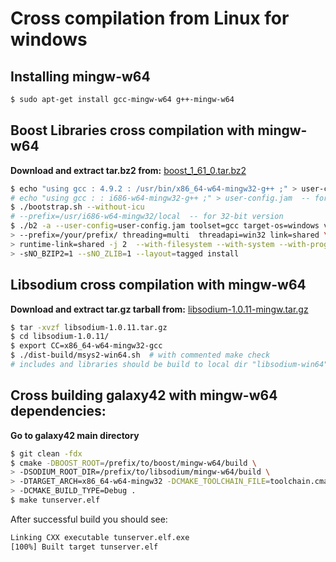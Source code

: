 # Cross compilation from Linux for windows

## Installing mingw-w64
```sh
$ sudo apt-get install gcc-mingw-w64 g++-mingw-w64
```

## Boost Libraries cross compilation with mingw-w64
__Download and extract tar.bz2 from:__ [boost_1_61_0.tar.bz2](http://www.boost.org/users/download/)
```sh
$ echo "using gcc : 4.9.2 : /usr/bin/x86_64-w64-mingw32-g++ ;" > user-config.jam
# echo "using gcc : : i686-w64-mingw32-g++ ;" > user-config.jam  -- for 32-bit version
$ ./bootstrap.sh --without-icu
# --prefix=/usr/i686-w64-mingw32/local  -- for 32-bit version
$ ./b2 -a --user-config=user-config.jam toolset=gcc target-os=windows variant=release \
> --prefix=/your/prefix/ threading=multi  threadapi=win32 link=shared \
> runtime-link=shared -j 2  --with-filesystem --with-system --with-program_options \
> -sNO_BZIP2=1 --sNO_ZLIB=1 --layout=tagged install
```

## Libsodium cross compilation with mingw-w64
__Download and extract tar.gz tarball from:__ [libsodium-1.0.11-mingw.tar.gz](https://download.libsodium.org/libsodium/releases/)

```sh
$ tar -xvzf libsodium-1.0.11.tar.gz
$ cd libsodium-1.0.11/
$ export CC=x86_64-w64-mingw32-gcc
$ ./dist-build/msys2-win64.sh  # with commented make check
# includes and libraries should be build to local dir "libsodium-win64"
 ```

## Cross building galaxy42 with mingw-w64 dependencies:
__Go to galaxy42 main directory__
```sh
$ git clean -fdx
$ cmake -DBOOST_ROOT=/prefix/to/boost/mingw-w64/build \
> -DSODIUM_ROOT_DIR=/prefix/to/libsodium/mingw-w64/build \
> -DTARGET_ARCH=x86_64-w64-mingw32 -DCMAKE_TOOLCHAIN_FILE=toolchain.cmake.in \
> -DCMAKE_BUILD_TYPE=Debug .
$ make tunserver.elf

```
After successful build you should see:
```sh
Linking CXX executable tunserver.elf.exe
[100%] Built target tunserver.elf
```
